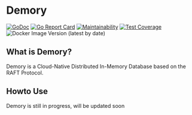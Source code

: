 # Demory
[![GoDoc](https://pkg.go.dev/badge/github.com/huseyinbabal/demory)](https://pkg.go.dev/github.com/huseyinbabal/demory)
[![Go Report Card](https://goreportcard.com/badge/github.com/huseyinbabal/demory)](https://goreportcard.com/report/github.com/huseyinbabal/demory)
[![Maintainability](https://api.codeclimate.com/v1/badges/9db10ff69cca5a0481ab/maintainability)](https://codeclimate.com/github/huseyinbabal/demory/maintainability)
[![Test Coverage](https://api.codeclimate.com/v1/badges/9db10ff69cca5a0481ab/test_coverage)](https://codeclimate.com/github/huseyinbabal/demory/test_coverage)
![Docker Image Version (latest by date)](https://img.shields.io/docker/v/huseyinbabal/demory?label=Docker%20Image)

## What is Demory?
Demory is a Cloud-Native Distributed In-Memory Database based on the RAFT Protocol. 

## Howto Use
Demory is still in progress, will be updated soon
